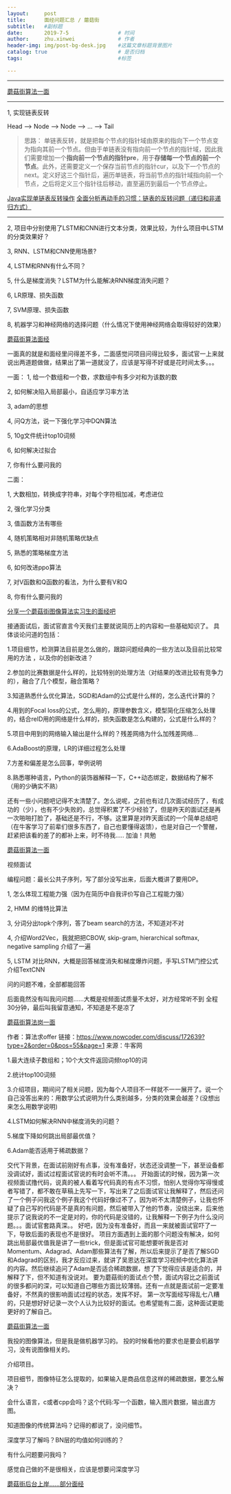 ```yaml
---
layout:     post
title:      面经问题汇总 / 蘑菇街
subtitle:   #副标题
date:       2019-7-5 				# 时间
author:     zhu.xinwei 		    	# 作者
header-img: img/post-bg-desk.jpg	#这篇文章标题背景图片
catalog: true 						# 是否归档
tags:								#标签

---
```


___
[蘑菇街算法一面](https://www.nowcoder.com/discuss/175977?type=2&order=0&pos=30&page=1)

___
1, 实现链表反转

Head --> Node --> Node --> ... --> Tail

> 思路： 单链表反转，就是把每个节点的指针域由原来的指向下一个节点变为指向其前一个节点。但由于单链表没有指向前一个节点的指针域，因此我们需要增加一个**指向前一个节点的指针pre**，用于**存储每一个节点的前一个节点**。此外，还需要定义一个保存当前节点的指针cur，以及下一个节点的next。定义好这三个指针后，遍历单链表，将当前节点的指针域指向前一个节点，之后将定义三个指针往后移动，直至遍历到最后一个节点停止。


[Java实现单链表反转操作](https://blog.csdn.net/lwkrsa/article/details/82015364)
[全面分析再动手的习惯：链表的反转问题（递归和非递归方式）](https://www.cnblogs.com/kubixuesheng/p/4394509.html)


___
2, 项目中分别使用了LSTM和CNN进行文本分类，效果比较，为什么项目中LSTM的分类效果好？



3, RNN、LSTM和CNN使用场景?


4, LSTM和RNN有什么不同？


5, 什么是梯度消失？LSTM为什么能解决RNN梯度消失问题？


6, LR原理、损失函数

7, SVM原理、损失函数

8, 机器学习和神经网络的选择问题（什么情况下使用神经网络会取得较好的效果）




[蘑菇街算法面经](https://www.nowcoder.com/discuss/179479?type=2&order=0&pos=28&page=1)

一面真的就是和面经里问得差不多，二面感觉问项目问得比较多，面试官一上来就说出两道题做做，结果出了第一道就没了，应该是写得不好或是花时间太多。。。

一面：
1, 给一个数组和一个数，求数组中有多少对和为该数的数

2, 如何解决陷入局部最小，自适应学习率方法

3, adam的思想

4, 问Q方法，说一下强化学习中DQN算法

5, 10g文件统计top10词频

6, 如何解决过拟合

7, 你有什么要问我的

二面：

1, 大数相加，转换成字符串，对每个字符相加减，考虑进位

2, 强化学习分类

3, 值函数方法有哪些

4, 随机策略相对非随机策略优缺点

5, 熟悉的策略梯度方法

6, 如何改进ppo算法

7, 对V函数和Q函数的看法，为什么要有V和Q

8, 你有什么要问我的


[分享一个蘑菇街图像算法实习生的面经吧](https://www.nowcoder.com/discuss/181451?type=2&order=0&pos=15&page=1)

接通面试后，面试官直言今天我们主要就说简历上的内容和一些基础知识了。
具体谈论问道的包括：

1.项目细节，检测算法目前是怎么做的，跟踪问题经典的一些方法以及目前比较常用的方法 ，以及你的创新改进？

2.参加的比赛数据是什么样的，比较特别的处理方法（对结果的改进比较有竞争力的），融合了几个模型，融合策略？

3.知道熟悉什么优化算法，SGD和Adam的公式是什么样的，怎么迭代计算的？

4.用到的Focal loss的公式，怎么用的，原理参数含义，模型简化压缩怎么处理的，结合reID用的网络是什么样的，损失函数是怎么构建的，公式是什么样的？

5.项目中用到的网络输入输出是什么样的？残差网络为什么加残差网络...

6.AdaBoost的原理，LR的详细过程怎么处理

7.方差和偏差是怎么回事，举例说明

8.熟悉哪种语言，Python的装饰器解释一下，C++动态绑定，数据结构了解不（用的少确实不熟）

还有一些小问题吧记得不太清楚了。怎么说呢，之前也有过几次面试经历了，有成功的（少），也有不少失败的，总觉得积累了不少经验了，但是昨天的面试还是再一次啪啪打脸了，基础还是不行，不够。这里算是对昨天面试的一个简单总结吧（在牛客学习了前辈们很多东西了，自己也要懂得返馈），也是对自己一个警醒，赶紧把该看的差了的都补上来，时不待我.....
加油！共勉


[蘑菇街算法一面](https://www.nowcoder.com/discuss/180296?type=2&order=0&pos=35&page=1)

视频面试

编程问题：最长公共子序列，写了部分没写出来，后面大概讲了要用DP。

1, 怎么体现工程能力强（因为在简历中自我评价写自己工程能力强）

2, HMM 的维特比算法

3, 分词分出topk个序列，答了beam search的方法，不知道对不对

4, 介绍Word2Vec，我就把把CBOW, skip-gram, hierarchical softmax, negative sampling 介绍了一遍

5, LSTM 对比RNN，大概是回答梯度消失和梯度爆炸问题，手写LSTM门控公式
介绍TextCNN

问的问题不难，全部都能回答

后面竟然没有叫我问问题……大概是视频面试质量不太好，对方经常听不到
全程30分钟，最后叫我留意通知，不知道是不是凉了


[蘑菇街算法岗一面](https://www.nowcoder.com/discuss/172639?type=2&order=0&pos=55&page=1)

作者：算法求offer
链接：https://www.nowcoder.com/discuss/172639?type=2&order=0&pos=55&page=1
来源：牛客网

1.最大连续子数组和；10个大文件返回词频top10的词

2.统计top100词频

3.介绍项目，期间问了相关问题，因为每个人项目不一样就不一一展开了。说一个自己没答出来的：用数学公式说明为什么类别越多，分类的效果会越差？(没想出来怎么用数学说明)

4.LSTM如何解决RNN中梯度消失的问题？

5.梯度下降如何跳出局部最优值？

6.Adam能否适用于稀疏数据？

交代下背景，在面试前刚好有点事，没有准备好，状态还没调整一下，甚至设备都没调试好，面试过程面试官说的有时会听不清。。。
开始面试的时候，因为第一次视频面试撸代码，说真的被人看着写代码真的有点不习惯，怕别人觉得你写得慢或者写错了，都不敢在草稿上先写一下，写出来了之后面试官让我解释了，然后还问了一个例子问我这个例子我这个代码好像过不了，因为听不太清楚例子，让我也怀疑了自己写的代码是不是真的有问题，然后被带入了他的节奏，没绕出来，后来他提示了说我说的不一定是对的，你的代码是没错的，让我解释一下例子为什么没问题。。。面试官套路真深。。
好吧，因为没有准备好，而且一来就被面试官吓了一下，导致后面的表现也不是很好。
项目方面遇到上面的那个问题没有解决，如何跳出局部最优值我是讲了一些trick，但是面试官可能想要听我是否对Momentum、Adagrad、Adam那些算法有了解，所以后来提示了是否了解SGD和Adagrad的区别，我才反应过来，就讲了吴恩达在深度学习视频中优化算法讲的内容。然后继续追问了Adam是否适合稀疏数据，想了下觉得应该是适合的，并解释了下，但不知道有没说对。
要为蘑菇街的面试点个赞，面试内容比之前面试的很多都问的深，可以知道自己哪些方面比较薄弱。还有一点就是面试前一定要准备好，不然真的很影响面试过程的状态，发挥不好。
第一次写面经写得乱七八糟的，只是想好好记录一次个人认为比较好的面试。也希望能有二面，这种面试更能更好的了解自己。


[蘑菇街算法一面](https://www.nowcoder.com/discuss/112284?type=2&order=0&pos=64&page=1)

我投的图像算法，但是我是做机器学习的。 投的时候看他的要求也是要会机器学习，没有说图像相关的。

介绍项目。

项目细节，图像特征怎么提取的，如果输入是商品信息这样的稀疏数据，要怎么解决？

会什么语言，c或者cpp会吗？这个代码:写一个函数，输入图片数据，输出直方图。

知道图像的传统算法吗？记得的都说了，没问细节。

深度学习了解吗？BN层的均值如何训练的？

有什么问题要问我吗？


感觉自己做的不是很相关，应该是想要问深度学习

[蘑菇街后台上岸......部分面经](https://www.nowcoder.com/discuss/188019)